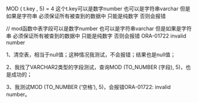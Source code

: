 MOD ( t.key , 5) = 4
这个t.key可以是数字number 也可以是字符串varchar
但是如果是字符串 必须保证所有被查到的数据中 只能是纯数字 否则会报错

// mod函数中表字段可以是数字number 也可以是字符串varchar 但是如果是字符串 必须保证所有被查到的数据中 只能是纯数字 否则会报错 ORA-01722 invalid number

1、清空表，相当于null值；这种情况我测试，不会报错；结果也是null值；  
  
2、我找了VARCHAR2类型的字段测试，查询MOD (TO_NUMBER (字段), 5)，也是成功的；  
  
3、我测试MOD (TO_NUMBER (‘空格’), 5)，会报错ORA-01722: invalid number。
